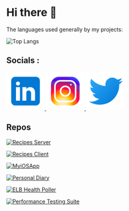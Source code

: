 # Hi there 👋

<!--
**dbhat6/dbhat6** is a ✨ _special_ ✨ repository because its `README.md` (this file) appears on your GitHub profile.

Here are some ideas to get you started:

- 🔭 I’m currently working on ...
- 🌱 I’m currently learning ...
- 👯 I’m looking to collaborate on ...
- 🤔 I’m looking for help with ...
- 💬 Ask me about ...
- 📫 How to reach me: ...
- 😄 Pronouns: ...
- ⚡ Fun fact: ...
-->

The languages used generally by my projects:

![Top Langs](https://github-readme-stats.vercel.app/api/top-langs/?username=dbhat6&layout=compact&theme=tokyonight)

## Socials :

<div id="badges">
  <a href="https://www.linkedin.com/in/dbhat6">
    <img src="assets/icons8-linkedin-240.png" alt="LinkedIn Badge" width="100"/>
  </a>
  <a href="https://www.instagram.com/deepak._.bhat">
    <img src="assets/icons8-instagram-480.png" alt="Instagram Badge" width="100"/>
  </a>
  <a href="https://twitter.com/SirIThinkALot">
    <img src="assets/icons8-twitter-240.png" alt="Twitter Badge" width="100"/>
  </a>
</div>

## Repos

[![Recipes Server](https://github-readme-stats.vercel.app/api/pin/?username=dbhat6&repo=my-recipes-server&show_owner=true)](https://github.com/dbhat6/my-recipes-server)

[![Recipes Client](https://github-readme-stats.vercel.app/api/pin/?username=dbhat6&repo=my-recipes-client&show_owner=true)](https://github.com/dbhat6/my-recipes-client)

[![MyiOSApp](https://github-readme-stats.vercel.app/api/pin/?username=dbhat6&repo=MyiOSApp&show_owner=true)](https://github.com/dbhat6/MyiOSApp)

[![Personal Diary](https://github-readme-stats.vercel.app/api/pin/?username=dbhat6&repo=personal-diary&show_owner=true)](https://github.com/dbhat6/personal-diary)

[![ELB Health Poller](https://github-readme-stats.vercel.app/api/pin/?username=dbhat6&repo=elb-health-poller&show_owner=true)](https://github.com/dbhat6/elb-health-poller)

[![Performance Testing Suite](https://github-readme-stats.vercel.app/api/pin/?username=dbhat6&repo=performance-testing-suite&show_owner=true)](https://github.com/dbhat6/performance-testing-suite)

